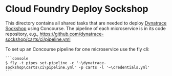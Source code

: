 # Cloud Foundry Deploy Sockshop

This directory contains all shared tasks that are needed to deploy [Dynatrace Sockshop](https://github.com/dynatrace-sockshop) using Concourse.
The pipeline of each microservice is in its code repository, e.g., https://github.com/dynatrace-sockshop/carts/ci/pipeline.yml

To set up an Concourse pipeline for one microservice use the fly cli:
    
    ```console
    $ fly -t pipes set-pipeline -c '~\dynatrace-sockshop\carts\ci\pipeline.yml' -p carts -l '~\credentials.yml'
    ```
